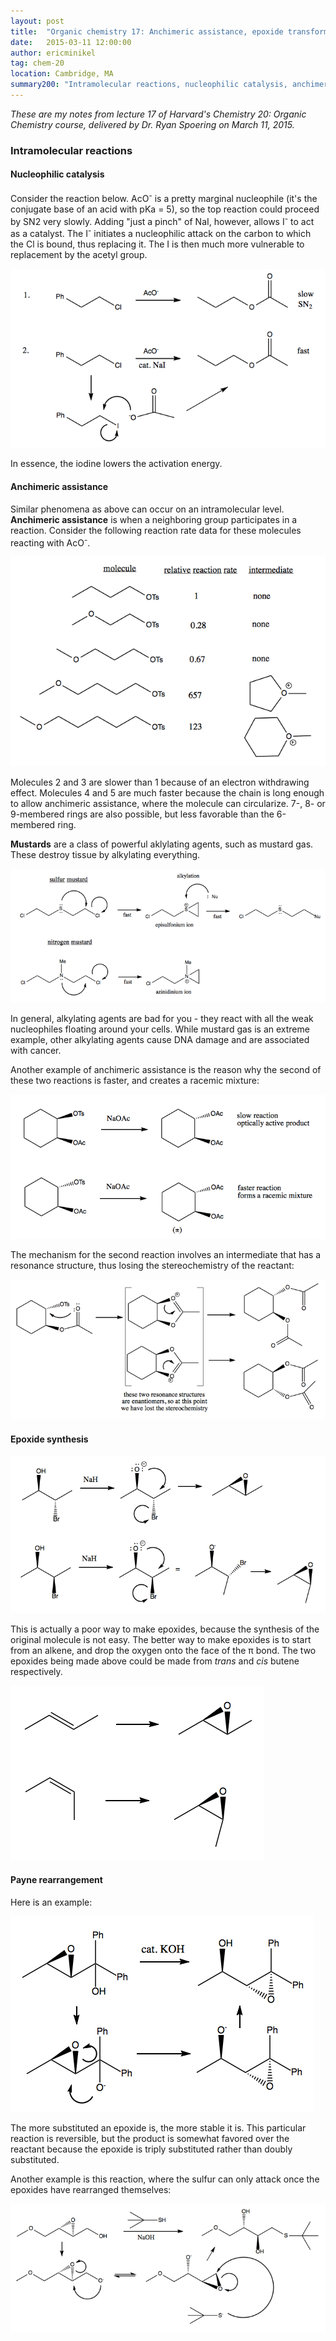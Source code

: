 ```yaml
---
layout: post
title:  "Organic chemistry 17: Anchimeric assistance, epoxide transformations"
date:   2015-03-11 12:00:00
author: ericminikel
tag: chem-20
location: Cambridge, MA
summary200: "Intramolecular reactions, nucleophilic catalysis, anchimeric assistance, epoxide synthesis, Payne rearrangement."
---
```


*These are my notes from lecture 17 of Harvard's Chemistry 20: Organic Chemistry course, delivered by Dr. Ryan Spoering on March 11, 2015.*

### Intramolecular reactions

#### Nucleophilic catalysis

Consider the reaction below. AcO<sup>-</sup> is a pretty marginal nucleophile (it's the conjugate base of an acid with pKa = 5), so the top reaction could proceed by SN2 very slowly. Adding "just a pinch" of NaI, however, allows I<sup>-</sup> to act as a catalyst. The I<sup>-</sup> initiates a nucleophilic attack on the carbon to which the Cl is bound, thus replacing it. The I is then much more vulnerable to replacement by the acetyl group.

![](/media/2015/03/nucleophilic-catalysis.png)

In essence, the iodine lowers the activation energy.

#### Anchimeric assistance

Similar phenomena as above can occur on an intramolecular level. **Anchimeric assistance** is when a neighboring group participates in a reaction. Consider the following reaction rate data for these molecules reacting with AcO<sup>-</sup>.

![](/media/2015/03/reaction-rates.png)

Molecules 2 and 3 are slower than 1 because of an electron withdrawing effect. Molecules 4 and 5 are much faster because the chain is long enough to allow anchimeric assistance, where the molecule can circularize. 7-, 8- or 9-membered rings are also possible, but less favorable than the 6-membered ring.

**Mustards** are a class of powerful aklylating agents, such as mustard gas. These destroy tissue by alkylating everything.

![](/media/2015/03/mustards.png)

In general, alkylating agents are bad for you - they react with all the weak nucleophiles floating around your cells. While mustard gas is an extreme example, other alkylating agents cause DNA damage and are associated with cancer.

Another example of anchimeric assistance is the reason why the second of these two reactions is faster, and creates a racemic mixture:

![](/media/2015/03/anchimeric-assistance-example-2.png)

The mechanism for the second reaction involves an intermediate that has a resonance structure, thus losing the stereochemistry of the reactant:

![](/media/2015/03/anchimeric-assistance-example-2-mechanism.png)

#### Epoxide synthesis

![](/media/2015/03/epoxide-synthesis-1.png)

This is actually a poor way to make epoxides, because the synthesis of the original molecule is not easy. The better way to make epoxides is to start from an alkene, and drop the oxygen onto the face of the &pi; bond. The two epoxides being made above could be made from *trans* and *cis* butene respectively.

![](/media/2015/03/epoxide-synthesis-from-alkenes.png)

#### Payne rearrangement

Here is an example:

![](/media/2015/03/payne-rearrangement-example-1.png)

The more substituted an epoxide is, the more stable it is. This particular reaction is reversible, but the product is somewhat favored over the reactant because the epoxide is triply substituted rather than doubly substituted.

Another example is this reaction, where the sulfur can only attack once the epoxides have rearranged themselves:

![](/media/2015/03/payne-rearrangement-example-2.png)


